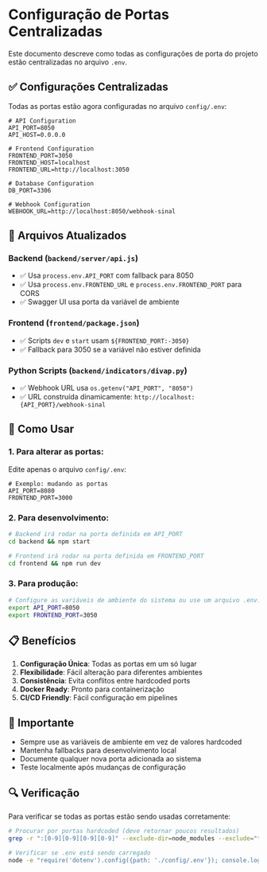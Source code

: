 # Configuração de Portas Centralizadas

Este documento descreve como todas as configurações de porta do projeto estão centralizadas no arquivo `.env`.

## ✅ Configurações Centralizadas

Todas as portas estão agora configuradas no arquivo `config/.env`:

```properties
# API Configuration
API_PORT=8050
API_HOST=0.0.0.0

# Frontend Configuration
FRONTEND_PORT=3050
FRONTEND_HOST=localhost
FRONTEND_URL=http://localhost:3050

# Database Configuration
DB_PORT=3306

# Webhook Configuration
WEBHOOK_URL=http://localhost:8050/webhook-sinal
```

## 📁 Arquivos Atualizados

### Backend (`backend/server/api.js`)
- ✅ Usa `process.env.API_PORT` com fallback para 8050
- ✅ Usa `process.env.FRONTEND_URL` e `process.env.FRONTEND_PORT` para CORS
- ✅ Swagger UI usa porta da variável de ambiente

### Frontend (`frontend/package.json`)
- ✅ Scripts `dev` e `start` usam `${FRONTEND_PORT:-3050}`
- ✅ Fallback para 3050 se a variável não estiver definida

### Python Scripts (`backend/indicators/divap.py`)
- ✅ Webhook URL usa `os.getenv("API_PORT", "8050")`
- ✅ URL construída dinamicamente: `http://localhost:{API_PORT}/webhook-sinal`

## 🔧 Como Usar

### 1. Para alterar as portas:
Edite apenas o arquivo `config/.env`:

```properties
# Exemplo: mudando as portas
API_PORT=8080
FRONTEND_PORT=3000
```

### 2. Para desenvolvimento:
```bash
# Backend irá rodar na porta definida em API_PORT
cd backend && npm start

# Frontend irá rodar na porta definida em FRONTEND_PORT  
cd frontend && npm run dev
```

### 3. Para produção:
```bash
# Configure as variáveis de ambiente do sistema ou use um arquivo .env.production
export API_PORT=8050
export FRONTEND_PORT=3050
```

## 📋 Benefícios

1. **Configuração Única**: Todas as portas em um só lugar
2. **Flexibilidade**: Fácil alteração para diferentes ambientes
3. **Consistência**: Evita conflitos entre hardcoded ports
4. **Docker Ready**: Pronto para containerização
5. **CI/CD Friendly**: Fácil configuração em pipelines

## 🚨 Importante

- Sempre use as variáveis de ambiente em vez de valores hardcoded
- Mantenha fallbacks para desenvolvimento local
- Documente qualquer nova porta adicionada ao sistema
- Teste localmente após mudanças de configuração

## 🔍 Verificação

Para verificar se todas as portas estão sendo usadas corretamente:

```bash
# Procurar por portas hardcoded (deve retornar poucos resultados)
grep -r ":[0-9][0-9][0-9][0-9]" --exclude-dir=node_modules --exclude="*.md" .

# Verificar se .env está sendo carregado
node -e "require('dotenv').config({path: './config/.env'}); console.log('API_PORT:', process.env.API_PORT)"
```
